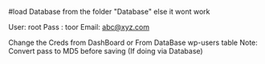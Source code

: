 
#load Database from the folder "Database" else it wont work

User: root
Pass : toor
Email: abc@xyz.com


Change the Creds from DashBoard or From DataBase wp-users table 
Note: Convert pass to MD5 before saving (If doing via Database)
